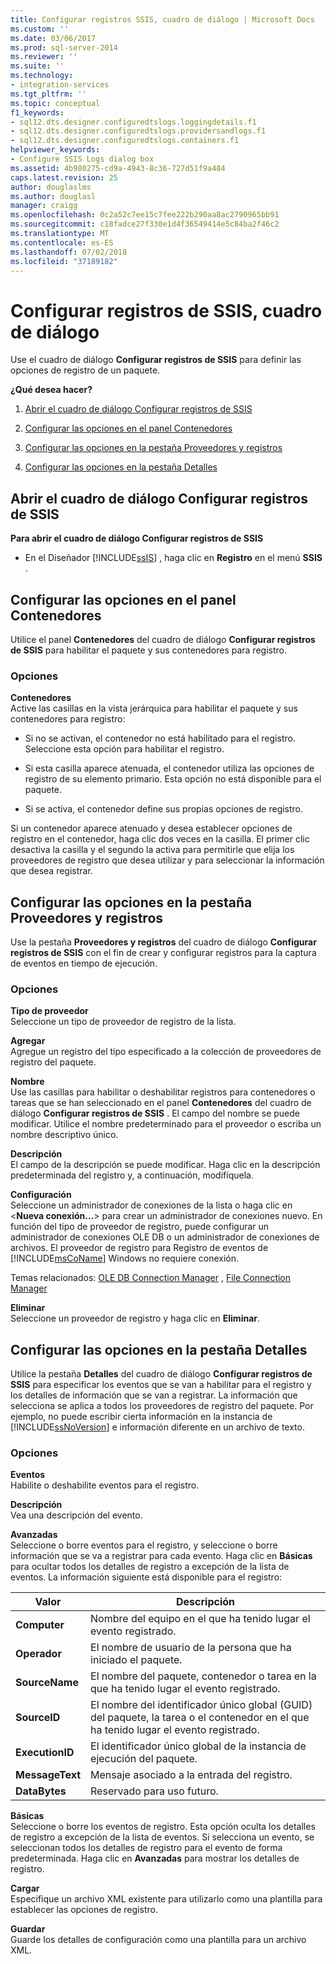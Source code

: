```yaml
---
title: Configurar registros SSIS, cuadro de diálogo | Microsoft Docs
ms.custom: ''
ms.date: 03/06/2017
ms.prod: sql-server-2014
ms.reviewer: ''
ms.suite: ''
ms.technology:
- integration-services
ms.tgt_pltfrm: ''
ms.topic: conceptual
f1_keywords:
- sql12.dts.designer.configuredtslogs.loggingdetails.f1
- sql12.dts.designer.configuredtslogs.providersandlogs.f1
- sql12.dts.designer.configuredtslogs.containers.f1
helpviewer_keywords:
- Configure SSIS Logs dialog box
ms.assetid: 4b980275-cd9a-4943-8c36-727d51f9a484
caps.latest.revision: 25
author: douglaslms
ms.author: douglasl
manager: craigg
ms.openlocfilehash: 0c2a52c7ee15c7fee222b290aa8ac2790965bb91
ms.sourcegitcommit: c18fadce27f330e1d4f36549414e5c84ba2f46c2
ms.translationtype: MT
ms.contentlocale: es-ES
ms.lasthandoff: 07/02/2018
ms.locfileid: "37189182"
---
```

# <a name="configure-ssis-logs-dialog-box"></a>Configurar registros de SSIS, cuadro de diálogo
  Use el cuadro de diálogo **Configurar registros de SSIS** para definir las opciones de registro de un paquete.  
  
 **¿Qué desea hacer?**  
  
1.  [Abrir el cuadro de diálogo Configurar registros de SSIS](#open_dialog)  
  
2.  [Configurar las opciones en el panel Contenedores](#container)  
  
3.  [Configurar las opciones en la pestaña Proveedores y registros](#provider)  
  
4.  [Configurar las opciones en la pestaña Detalles](#detail)  
  
##  <a name="open_dialog"></a> Abrir el cuadro de diálogo Configurar registros de SSIS  
 **Para abrir el cuadro de diálogo Configurar registros de SSIS**  
  
-   En el Diseñador [!INCLUDE[ssIS](../includes/ssis-md.md)] , haga clic en **Registro** en el menú **SSIS** .  
  
##  <a name="container"></a> Configurar las opciones en el panel Contenedores  
 Utilice el panel **Contenedores** del cuadro de diálogo **Configurar registros de SSIS** para habilitar el paquete y sus contenedores para registro.  
  
### <a name="options"></a>Opciones  
 **Contenedores**  
 Active las casillas en la vista jerárquica para habilitar el paquete y sus contenedores para registro:  
  
-   Si no se activan, el contenedor no está habilitado para el registro. Seleccione esta opción para habilitar el registro.  
  
-   Si esta casilla aparece atenuada, el contenedor utiliza las opciones de registro de su elemento primario. Esta opción no está disponible para el paquete.  
  
-   Si se activa, el contenedor define sus propias opciones de registro.  
  
 Si un contenedor aparece atenuado y desea establecer opciones de registro en el contenedor, haga clic dos veces en la casilla. El primer clic desactiva la casilla y el segundo la activa para permitirle que elija los proveedores de registro que desea utilizar y para seleccionar la información que desea registrar.  
  
##  <a name="provider"></a> Configurar las opciones en la pestaña Proveedores y registros  
 Use la pestaña **Proveedores y registros** del cuadro de diálogo **Configurar registros de SSIS** con el fin de crear y configurar registros para la captura de eventos en tiempo de ejecución.  
  
### <a name="options"></a>Opciones  
 **Tipo de proveedor**  
 Seleccione un tipo de proveedor de registro de la lista.  
  
 **Agregar**  
 Agregue un registro del tipo especificado a la colección de proveedores de registro del paquete.  
  
 **Nombre**  
 Use las casillas para habilitar o deshabilitar registros para contenedores o tareas que se han seleccionado en el panel **Contenedores** del cuadro de diálogo **Configurar registros de SSIS** . El campo del nombre se puede modificar. Utilice el nombre predeterminado para el proveedor o escriba un nombre descriptivo único.  
  
 **Descripción**  
 El campo de la descripción se puede modificar. Haga clic en la descripción predeterminada del registro y, a continuación, modifíquela.  
  
 **Configuración**  
 Seleccione un administrador de conexiones de la lista o haga clic en \<**Nueva conexión…**> para crear un administrador de conexiones nuevo. En función del tipo de proveedor de registro, puede configurar un administrador de conexiones OLE DB o un administrador de conexiones de archivos. El proveedor de registro para Registro de eventos de [!INCLUDE[msCoName](../includes/msconame-md.md)] Windows no requiere conexión.  
  
 Temas relacionados: [OLE DB Connection Manager](connection-manager/ole-db-connection-manager.md) , [File Connection Manager](connection-manager/file-connection-manager.md)  
  
 **Eliminar**  
 Seleccione un proveedor de registro y haga clic en **Eliminar**.  
  
##  <a name="detail"></a> Configurar las opciones en la pestaña Detalles  
 Utilice la pestaña **Detalles** del cuadro de diálogo **Configurar registros de SSIS** para especificar los eventos que se van a habilitar para el registro y los detalles de información que se van a registrar. La información que selecciona se aplica a todos los proveedores de registro del paquete. Por ejemplo, no puede escribir cierta información en la instancia de [!INCLUDE[ssNoVersion](../includes/ssnoversion-md.md)] e información diferente en un archivo de texto.  
  
### <a name="options"></a>Opciones  
 **Eventos**  
 Habilite o deshabilite eventos para el registro.  
  
 **Descripción**  
 Vea una descripción del evento.  
  
 **Avanzadas**  
 Seleccione o borre eventos para el registro, y seleccione o borre información que se va a registrar para cada evento. Haga clic en **Básicas** para ocultar todos los detalles de registro a excepción de la lista de eventos. La información siguiente está disponible para el registro:  
  
|Valor|Descripción|  
|-----------|-----------------|  
|**Computer**|Nombre del equipo en el que ha tenido lugar el evento registrado.|  
|**Operador**|El nombre de usuario de la persona que ha iniciado el paquete.|  
|**SourceName**|El nombre del paquete, contenedor o tarea en la que ha tenido lugar el evento registrado.|  
|**SourceID**|El nombre del identificador único global (GUID) del paquete, la tarea o el contenedor en el que ha tenido lugar el evento registrado.|  
|**ExecutionID**|El identificador único global de la instancia de ejecución del paquete.|  
|**MessageText**|Mensaje asociado a la entrada del registro.|  
|**DataBytes**|Reservado para uso futuro.|  
  
 **Básicas**  
 Seleccione o borre los eventos de registro. Esta opción oculta los detalles de registro a excepción de la lista de eventos. Si selecciona un evento, se seleccionan todos los detalles de registro para el evento de forma predeterminada. Haga clic en **Avanzadas** para mostrar los detalles de registro.  
  
 **Cargar**  
 Especifique un archivo XML existente para utilizarlo como una plantilla para establecer las opciones de registro.  
  
 **Guardar**  
 Guarde los detalles de configuración como una plantilla para un archivo XML.  
  
  
